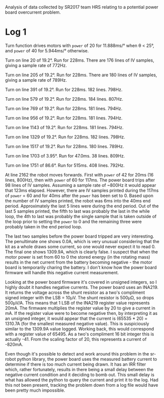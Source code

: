 Analysis of data collected by SR2017 team HRS relating to a potential power board overcurrent problem.

Log 1
=====

Turn function drives motors with `power` of 20 for 11.888ms/° when θ < 25°, and `power` of 40 for 5.944ms/° otherwise.

Turn on line 20 of 19.2°. Run for 228ms. There are 176 lines of IV samples, giving a sample rate of 772Hz.

Turn on line 205 of 19.2°. Run for 228ms. There are 180 lines of IV samples, giving a sample rate of 789Hz.

Turn on line 391 of 19.2°. Run for 228ms. 182 lines. 798Hz.

Turn on line 579 of 19.2°. Run for 228ms. 184 lines. 807Hz.

Turn on line 769 of 19.2°. Run for 228ms. 181 lines. 794Hz.

Turn on line 956 of 19.2°. Run for 228ms. 181 lines. 794Hz.

Turn on line 1143 of 19.2°. Run for 228ms. 181 lines. 794Hz.

Turn on line 1329 of 19.2°. Run for 228ms. 182 lines. 798Hz.

Turn on line 1517 of 19.2°. Run for 228ms. 180 lines. 789Hz.

Turn on line 1703 of 3.95°. Run for 47.0ms. 38 lines. 809Hz.

Turn on line 1751 of 86.6°. Run for 515ms. 408 lines. 792Hz.

At line 2162 the robot moves forwards. First with `power` of 42 for 20ms (16 lines, 800Hz), then with `power` of 60 for 117ms. The power board trips after 98 lines of IV samples. Assuming a sample rate of ~800Hz it would appear that 123ms elapsed. However, there are IV samples printed during the 117ms of `power` = 60 and for 40ms after the `power` has been set to 0. Based upon the number of IV samples printed, the robot was 6ms into the 40ms end period. Approximately the last 5 lines were during the end period. Out of the last 5 samples printed, the fifth to last was probably the last in the while loop, the 4th to last was probably the single sample that is taken outside of the loop prior to setting the `power` to 0 and the remaining three were probably taken in the end period loop.

The last two samples before the power board tripped are very interesting. The penultimate one shows 0.0A, which is very unusual considering that the kit as a whole draws some current, so one would never expect it to read 0. The final one shows 1309.9A, which is clearly false. I suspect that when the motor power is set from 60 to 0 the stored energy (in the rotating mass) results in the net current from the battery becoming negative - the motor board is temporarily charing the battery. I don't know how the power board firmware will handle this negative current measurement.

Looking at the power board firmware it's covered in unsigned integers, so I highly doubt it handles negative currents. The power board uses an INA219. It returns the voltage across the shunt resistor as a two's compliment signed integer with the LSB = 10µV. The shunt resistor is 500µΩ, so drops 500µV/A. This means that 1 LSB of the INA219 register value represents 20mA. The firmware multiplies the register value by 20 to give a current in mA. If the register value were to become negative then, by interpreting it as an unsigned integer, it would appear that the current is (65535 * 20) = 1310.7A (for the smallest measured negative value). This is suspiciously similar to the 1309.9A value logged. Working back, this would correspond with a register value of 65495. As a two's compliment 16 bit integer this is actually -41. From the scaling factor of 20, this represents a current of -820mA.

Even though it's possible to detect and work around this problem in the sr-robot python library, the power board uses the measured battery current to determine if there is too much current being drawn. It has an IRR filter which, rather fortunately, results in there being a small delay between the negative current condition and it deciding to bomb out. This small delay is what has allowed the python to query the current and print it to the log. Had this not been present, tracking the problem down from a log file would have been pretty much impossible.
